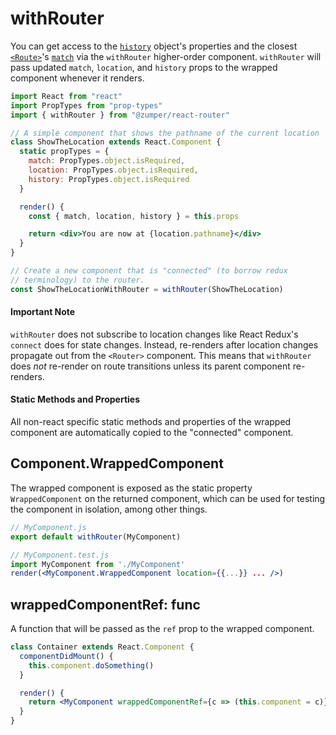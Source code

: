 # withRouter

You can get access to the [`history`](./history.md) object's properties and the closest [`<Route>`](./Route.md)'s [`match`](./match.md) via the `withRouter` higher-order component. `withRouter` will pass updated `match`, `location`, and `history` props to the wrapped component whenever it renders.

```jsx
import React from "react"
import PropTypes from "prop-types"
import { withRouter } from "@zumper/react-router"

// A simple component that shows the pathname of the current location
class ShowTheLocation extends React.Component {
  static propTypes = {
    match: PropTypes.object.isRequired,
    location: PropTypes.object.isRequired,
    history: PropTypes.object.isRequired
  }

  render() {
    const { match, location, history } = this.props

    return <div>You are now at {location.pathname}</div>
  }
}

// Create a new component that is "connected" (to borrow redux
// terminology) to the router.
const ShowTheLocationWithRouter = withRouter(ShowTheLocation)
```

#### Important Note

`withRouter` does not subscribe to location changes like React Redux's `connect` does for state changes. Instead, re-renders after location changes propagate out from the `<Router>` component. This means that `withRouter` does _not_ re-render on route transitions unless its parent component re-renders.

#### Static Methods and Properties

All non-react specific static methods and properties of the wrapped component are automatically copied to the
"connected" component.

## Component.WrappedComponent

The wrapped component is exposed as the static property `WrappedComponent` on the returned component, which can be used
for testing the component in isolation, among other things.

```jsx
// MyComponent.js
export default withRouter(MyComponent)

// MyComponent.test.js
import MyComponent from './MyComponent'
render(<MyComponent.WrappedComponent location={{...}} ... />)
```

## wrappedComponentRef: func

A function that will be passed as the `ref` prop to the wrapped component.

```jsx
class Container extends React.Component {
  componentDidMount() {
    this.component.doSomething()
  }

  render() {
    return <MyComponent wrappedComponentRef={c => (this.component = c)} />
  }
}
```
